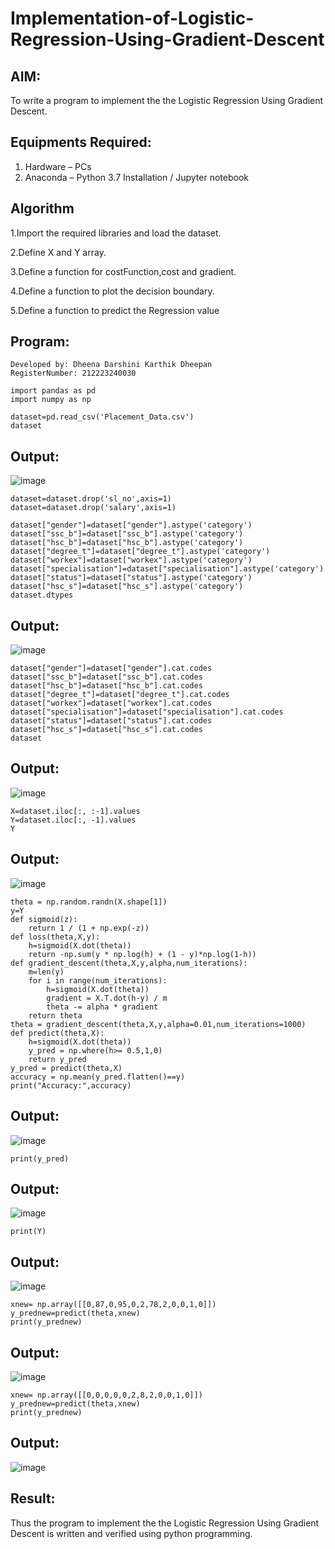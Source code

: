 # Implementation-of-Logistic-Regression-Using-Gradient-Descent

## AIM:
To write a program to implement the the Logistic Regression Using Gradient Descent.

## Equipments Required:
1. Hardware – PCs
2. Anaconda – Python 3.7 Installation / Jupyter notebook

## Algorithm
1.Import the required libraries and load the dataset.

2.Define X and Y array.

3.Define a function for costFunction,cost and gradient.

4.Define a function to plot the decision boundary.

5.Define a function to predict the Regression value

## Program:
~~~
Developed by: Dheena Darshini Karthik Dheepan
RegisterNumber: 212223240030
~~~

~~~
import pandas as pd
import numpy as np
~~~
~~~
dataset=pd.read_csv('Placement_Data.csv')
dataset
~~~
## Output:
![image](https://github.com/user-attachments/assets/f75ccdbb-afad-418a-9810-178b7ee56735)

~~~
dataset=dataset.drop('sl_no',axis=1)
dataset=dataset.drop('salary',axis=1)
~~~

~~~
dataset["gender"]=dataset["gender"].astype('category')
dataset["ssc_b"]=dataset["ssc_b"].astype('category')
dataset["hsc_b"]=dataset["hsc_b"].astype('category')
dataset["degree_t"]=dataset["degree_t"].astype('category')
dataset["workex"]=dataset["workex"].astype('category')
dataset["specialisation"]=dataset["specialisation"].astype('category')    
dataset["status"]=dataset["status"].astype('category') 
dataset["hsc_s"]=dataset["hsc_s"].astype('category')
dataset.dtypes
~~~
## Output:
![image](https://github.com/user-attachments/assets/6c6c3aaa-a1ce-40e1-9b11-eec9ca7cfc36)

~~~
dataset["gender"]=dataset["gender"].cat.codes
dataset["ssc_b"]=dataset["ssc_b"].cat.codes
dataset["hsc_b"]=dataset["hsc_b"].cat.codes
dataset["degree_t"]=dataset["degree_t"].cat.codes
dataset["workex"]=dataset["workex"].cat.codes
dataset["specialisation"]=dataset["specialisation"].cat.codes   
dataset["status"]=dataset["status"].cat.codes
dataset["hsc_s"]=dataset["hsc_s"].cat.codes
dataset
~~~
## Output:
![image](https://github.com/user-attachments/assets/a84cdf93-bce1-4509-ba3d-211cd9adaf02)


~~~
X=dataset.iloc[:, :-1].values
Y=dataset.iloc[:, -1].values
Y
~~~
## Output:
![image](https://github.com/user-attachments/assets/8626acca-f30c-46fb-aceb-c9d85c1b3c1c)

~~~
theta = np.random.randn(X.shape[1])
y=Y
def sigmoid(z):
    return 1 / (1 + np.exp(-z))
def loss(theta,X,y):
    h=sigmoid(X.dot(theta))
    return -np.sum(y * np.log(h) + (1 - y)*np.log(1-h))
def gradient_descent(theta,X,y,alpha,num_iterations):
    m=len(y)
    for i in range(num_iterations):
        h=sigmoid(X.dot(theta))
        gradient = X.T.dot(h-y) / m
        theta -= alpha * gradient
    return theta
theta = gradient_descent(theta,X,y,alpha=0.01,num_iterations=1000)
def predict(theta,X):
    h=sigmoid(X.dot(theta))
    y_pred = np.where(h>= 0.5,1,0)
    return y_pred
y_pred = predict(theta,X)
accuracy = np.mean(y_pred.flatten()==y)
print("Accuracy:",accuracy)
~~~
## Output:
![image](https://github.com/user-attachments/assets/73e1421d-cbbc-44b9-b6dd-f4e3f6a7e479)

~~~
print(y_pred)
~~~
## Output:
![image](https://github.com/user-attachments/assets/def35353-d10e-400e-a2e9-5a1785c42c1e)

~~~
print(Y)
~~~
## Output:
![image](https://github.com/user-attachments/assets/c9aa4adc-7557-4e7e-803e-32686772ca02)

~~~
xnew= np.array([[0,87,0,95,0,2,78,2,0,0,1,0]])
y_prednew=predict(theta,xnew)
print(y_prednew)
~~~
## Output:
![image](https://github.com/user-attachments/assets/1246b81b-1151-46f6-b9aa-80147fff2e8b)

~~~
xnew= np.array([[0,0,0,0,0,2,8,2,0,0,1,0]])
y_prednew=predict(theta,xnew)
print(y_prednew)
~~~
## Output:
![image](https://github.com/user-attachments/assets/b203822c-66f5-4e64-97a1-2ea97e4c3bd0)






## Result:
Thus the program to implement the the Logistic Regression Using Gradient Descent is written and verified using python programming.

